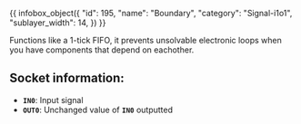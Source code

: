 {{ infobox_object({
	"id": 195,
	"name": "Boundary",
	"category": "Signal-i1o1",
	"sublayer_width": 14,
}) }}

Functions like a 1-tick FIFO, it prevents unsolvable electronic loops when you have components that depend on eachother.

## Socket information:
- **`IN0`**: Input signal
- **`OUT0`**: Unchanged value of **`IN0`** outputted